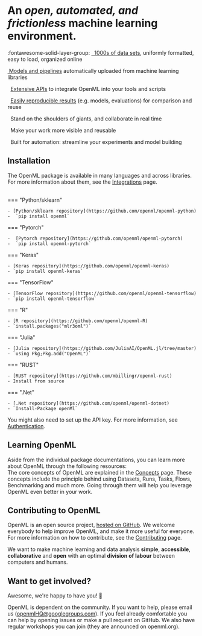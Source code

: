 <link rel="stylesheet" href="https://cdnjs.cloudflare.com/ajax/libs/font-awesome/6.2.1/css/all.min.css">

<h1>An <i>open, automated, and frictionless</i> machine learning environment.</h1>

:fontawesome-solid-layer-group: </i><a href="https://www.openml.org/search?type=data" target="_blank">&nbsp; 1000s of data sets</a>, uniformly formatted, easy to load, organized online

<p><i class="fa fa-rocket fa-fw fa-lg"></i> <a href="https://www.openml.org/search?type=flow" target="_blank">&nbsp;Models and pipelines</a> automatically uploaded from machine learning libraries</p>
<p><i class="fa fa-code fa-fw fa-lg"></i>&nbsp; <a href="https://www.openml.org/apis">Extensive APIs</a> to integrate OpenML into your tools and scripts</p>
<p><i class="fa fa-flask fa-fw fa-lg"></i>&nbsp; <a href="https://www.openml.org/search?type=run" target="_blank"> Easily reproducible results</a> (e.g. models, evaluations) for comparison and reuse</p>
<p><i class="fa fa-users fa-fw fa-lg"></i>&nbsp; Stand on the shoulders of giants, and collaborate in real time</p>
<p><i class="fa fa-graduation-cap fa-fw fa-lg"></i>&nbsp; Make your work more visible and reusable</p>
<p><i class="fa fa-bolt fa-fw fa-lg"></i>&nbsp; Built for automation: streamline your experiments and model building</p>

## Installation

The OpenML package is available in many languages and across libraries. For more information about them, see the [Integrations](./ecosystem/index.md) page.<br><br>

=== "Python/sklearn"

    - [Python/sklearn repository](https://github.com/openml/openml-python)
    -  `pip install openml`

=== "Pytorch"

    -  [Pytorch repository](https://github.com/openml/openml-pytorch)
    -  `pip install openml-pytorch`

=== "Keras"

    - [Keras repository](https://github.com/openml/openml-keras)
    - `pip install openml-keras`

=== "TensorFlow"
    
    - [TensorFlow repository](https://github.com/openml/openml-tensorflow)
    - `pip install openml-tensorflow`
  
=== "R"
        
    - [R repository](https://github.com/openml/openml-R)
    - `install.packages("mlr3oml")`
=== "Julia"
        
    - [Julia repository](https://github.com/JuliaAI/OpenML.jl/tree/master)
    - `using Pkg;Pkg.add("OpenML")`

=== "RUST"
        
    - [RUST repository](https://github.com/mbillingr/openml-rust)
    - Install from source

=== ".Net"
        
    - [.Net repository](https://github.com/openml/openml-dotnet)
    - `Install-Package openMl`


You might also need to set up the API key. For more information, see [Authentication](http://localhost:8000/concepts/openness/).

## Learning OpenML

Aside from the individual package documentations, you can learn more about OpenML through the following resources:<br>
The core concepts of OpenML are explained in the [Concepts](./concepts/index.md) page. These concepts include the principle behind using Datasets, Runs, Tasks, Flows, Benchmarking and much more. Going through them will help you leverage OpenML even better in your work.<br>

## Contributing to OpenML

OpenML is an open source project, <a href="https://github.com/openml">hosted on GitHub</a>. We welcome everybody to help improve OpenML, and make it more useful for everyone. For more information on how to contribute, see the [Contributing](./contributing/index.md) page.

We want to make machine learning and data analysis **simple**, **accessible**, **collaborative** and **open** with an optimal **division of labour** between computers and humans.

## Want to get involved?

Awesome, we're happy to have you! :tada:

OpenML is dependent on the community. If you want to help, please email us (openmlHQ@googlegroups.com). If you feel already comfortable you can help by opening issues or make a pull request on GitHub. We also have regular workshops you can join (they are announced on openml.org).
